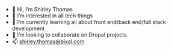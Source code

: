 - 👋 Hi, I’m Shirley Thomas
- 👀 I’m interested in all tech things
- 🌱 I’m currently learning all about front end/back end/full stack development
- 💞️ I’m looking to collaborate on Drupal projects
- 📫 shirley.thomas@bixal.com

<!---
sthomas-gav/sthomas-gav is a ✨ special ✨ repository because its `README.md` (this file) appears on your GitHub profile.
You can click the Preview link to take a look at your changes.
--->
